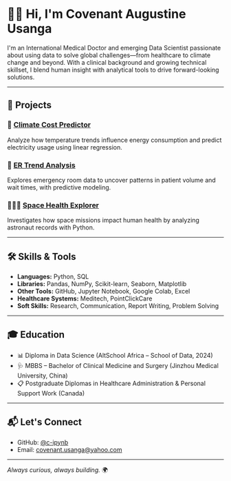 # 👋🏽 Hi, I'm Covenant Augustine Usanga

I'm an International Medical Doctor and emerging Data Scientist passionate about using data to solve global challenges—from healthcare to climate change and beyond. With a clinical background and growing technical skillset, I blend human insight with analytical tools to drive forward-looking solutions.

---

## 🚀 Projects

### 🔋 [Climate Cost Predictor](https://github.com/c-ipynb/climate-cost-predictor)
Analyze how temperature trends influence energy consumption and predict electricity usage using linear regression.

### 🏥 [ER Trend Analysis](https://github.com/c-ipynb/ER-Trend-Analysis)
Explores emergency room data to uncover patterns in patient volume and wait times, with predictive modeling.

### 👨🏽‍🚀 [Space Health Explorer](https://github.com/c-ipynb/Space-Health-Explorer)
Investigates how space missions impact human health by analyzing astronaut records with Python.

---

## 🛠️ Skills & Tools

- **Languages:** Python, SQL
- **Libraries:** Pandas, NumPy, Scikit-learn, Seaborn, Matplotlib
- **Other Tools:** GitHub, Jupyter Notebook, Google Colab, Excel
- **Healthcare Systems:** Meditech, PointClickCare
- **Soft Skills:** Research, Communication, Report Writing, Problem Solving

---

## 🎓 Education

- 📊 Diploma in Data Science (AltSchool Africa – School of Data, 2024)
- 🩺 MBBS – Bachelor of Clinical Medicine and Surgery (Jinzhou Medical University, China)
- 📋 Postgraduate Diplomas in Healthcare Administration & Personal Support Work (Canada)

---

## 📬 Let's Connect

- GitHub: [@c-ipynb](https://github.com/c-ipynb)
- Email: covenant.usanga@yahoo.com

---

_Always curious, always building._ 🌍
